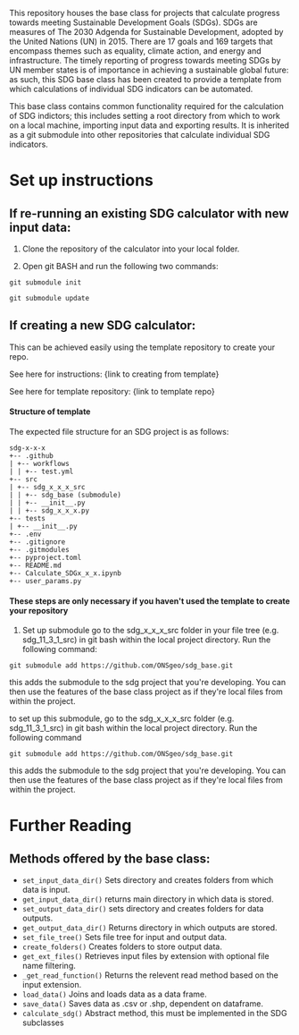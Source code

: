 This repository houses the base class for projects that calculate progress towards meeting Sustainable Development Goals (SDGs). SDGs are measures of The 2030 Adgenda for Sustainable Development, adopted by the United Nations (UN) in 2015. There are 17 goals and 169 targets that encompass themes such as equality, climate action, and energy and infrastructure. The timely reporting of progress towards meeting SDGs by UN member states is of importance in achieving a sustainable global future: as such, this SDG base class has been created to provide a template from which calculations of individual SDG indicators can be automated.  

This base class contains common functionality required for the calculation of SDG indictors; this includes setting a root directory from which to work on a local machine, importing input data and exporting results. It is inherited as a git submodule into other repositories that calculate individual SDG indicators. 

# Set up instructions

## If re-running an existing SDG calculator with new input data:

1. Clone the repository of the calculator into your local folder.
 
2. Open git BASH and run the following two commands:


```git submodule init```

```git submodule update```





## If creating a new SDG calculator:

This can be achieved easily using the template repository to create your repo. 

See here for instructions: {link to creating from template}

See here for template repository: {link to template repo}


#### Structure of template
The expected file structure for an SDG project is as follows:
```
sdg-x-x-x
+-- .github
| +-- workflows
| | +-- test.yml
+-- src
| +-- sdg_x_x_x_src
| | +-- sdg_base (submodule)
| | +-- __init__.py
| | +-- sdg_x_x_x.py
+-- tests
| +-- __init__.py
+-- .env
+-- .gitignore
+-- .gitmodules
+-- pyproject.toml
+-- README.md
+-- Calculate_SDGx_x_x.ipynb
+-- user_params.py
```

#### These steps are only necessary if you haven't used the template to create your repository
1. Set up submodule go to the sdg_x_x_x_src folder in your file tree (e.g. sdg_11_3_1_src) in git bash within the local project directory. Run the following command:
 
```git submodule add https://github.com/ONSgeo/sdg_base.git```
 
this adds the submodule to the sdg project that you're developing. You can then use the features of the base class project as if they're local files from within the project.

to set up this submodule, go to the sdg_x_x_x_src folder (e.g. sdg_11_3_1_src) in git bash within the local project directory. Run the following command

```git submodule add https://github.com/ONSgeo/sdg_base.git```

this adds the submodule to the sdg project that you're developing. You can then use the features of the base class project as if they're local files from within the project.

# Further Reading

## Methods offered by the base class:
- `set_input_data_dir()` Sets directory and creates folders from which data is input.
- `get_input_data_dir()` returns main directory in which data is stored.
- `set_output_data_dir()` sets directory and creates folders for data outputs.
- `get_output_data_dir()` Returns directory in which outputs are stored.
- `set_file_tree()` Sets file tree for input and output data.
- `create_folders()` Creates folders to store output data.
- `get_ext_files()` Retrieves input files by extension with optional file name filtering.
- `_get_read_function()` Returns the relevent read method based on the input extension.
- `load_data()` Joins and loads data as a data frame.
- `save_data()` Saves data as .csv or .shp, dependent on dataframe.
- `calculate_sdg()` Abstract method, this must be implemented in the SDG subclasses

